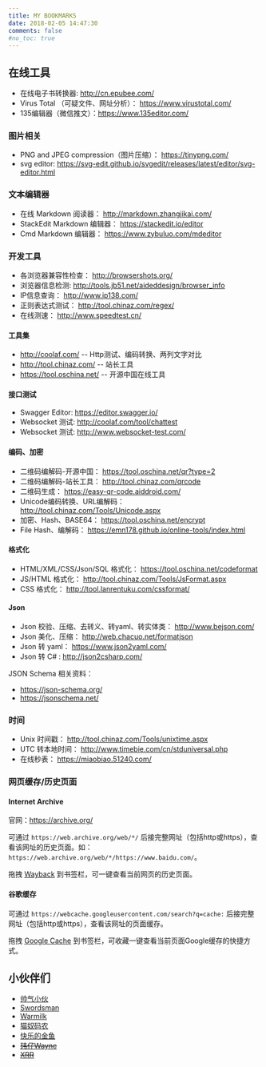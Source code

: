 ```yaml
---
title: MY BOOKMARKS
date: 2018-02-05 14:47:30
comments: false
#no_toc: true
---
```


## 在线工具

- 在线电子书转换器: http://cn.epubee.com/
- Virus Total （可疑文件、网址分析）： https://www.virustotal.com/
- 135编辑器（微信推文）：https://www.135editor.com/

### 图片相关

- PNG and JPEG compression（图片压缩）： https://tinypng.com/
- svg editor: https://svg-edit.github.io/svgedit/releases/latest/editor/svg-editor.html

### 文本编辑器

- 在线 Markdown 阅读器： http://markdown.zhangjikai.com/
- StackEdit Markdown 编辑器： https://stackedit.io/editor
- Cmd Markdown 编辑器： https://www.zybuluo.com/mdeditor

### 开发工具

- 各浏览器兼容性检查： http://browsershots.org/
- 浏览器信息检测: http://tools.jb51.net/aideddesign/browser_info
- IP信息查询： http://www.ip138.com/
- 正则表达式测试： http://tool.chinaz.com/regex/
- 在线测速： http://www.speedtest.cn/

#### 工具集

- http://coolaf.com/ -- Http测试、编码转换、两列文字对比
- http://tool.chinaz.com/  -- 站长工具
- https://tool.oschina.net/  -- 开源中国在线工具

#### 接口测试

- Swagger Editor: https://editor.swagger.io/
- Websocket 测试: http://coolaf.com/tool/chattest
- Websocket 测试: http://www.websocket-test.com/


#### 编码、加密

- 二维码编解码-开源中国：  https://tool.oschina.net/qr?type=2
- 二维码编解码-站长工具：  http://tool.chinaz.com/qrcode
- 二维码生成： https://easy-qr-code.aiddroid.com/
- Unicode编码转换、URL编解码：  http://tool.chinaz.com/Tools/Unicode.aspx
- 加密、Hash、BASE64：   https://tool.oschina.net/encrypt
- File Hash、编解码： https://emn178.github.io/online-tools/index.html

#### 格式化

- HTML/XML/CSS/Json/SQL 格式化： https://tool.oschina.net/codeformat
- JS/HTML 格式化： http://tool.chinaz.com/Tools/JsFormat.aspx
- CSS 格式化： http://tool.lanrentuku.com/cssformat/

#### Json

- Json 校验、压缩、去转义、转yaml、转实体类： http://www.bejson.com/
- Json 美化、压缩： http://web.chacuo.net/formatjson
- Json 转 yaml： https://www.json2yaml.com/
- Json 转 C# : http://json2csharp.com/

JSON Schema 相关资料：
- https://json-schema.org/
- https://jsonschema.net/

### 时间

- Unix 时间戳： http://tool.chinaz.com/Tools/unixtime.aspx
- UTC 转本地时间： http://www.timebie.com/cn/stduniversal.php
- 在线秒表： https://miaobiao.51240.com/

### 网页缓存/历史页面

#### Internet Archive

官网：https://archive.org/

可通过 `https://web.archive.org/web/*/` 后接完整网址（包括http或https），查看该网址的历史页面。如：`https://web.archive.org/web/*/https://www.baidu.com/`。

拖拽 [Wayback](javascript:window.location.href='https://web.archive.org/web/*/'+window.location.href) 到书签栏，可一键查看当前网页的历史页面。

#### 谷歌缓存

可通过 `https://webcache.googleusercontent.com/search?q=cache:` 后接完整网址（包括http或https），查看该网址的页面缓存。

拖拽 [Google Cache](javascript:window.location.href='https://webcache.googleusercontent.com/search?q=cache:'+window.location.href) 到书签栏，可收藏一键查看当前页面Google缓存的快捷方式。


## 小伙伴们


* [帅气小伙](https://www.jianshu.com/u/2fd79b98973e )
* [Swordsman](https://wenbirong.github.io/ )
* [Warmilk](https://warmilk.github.io/ )
* [猫奴码农](https://zhentaojin.github.io/ )
* [快乐的金鱼](http://toonow.coding.me/ )
* [~~玮仔Wayne~~](#小伙伴们 "unavailable")
* [~~XRR~~](#小伙伴们 "unavailable")

<!--

* [~~玮仔Wayne~~](http://blog.wayneshao.cn )
* [~~XRR~~](https://collinson.github.io/ )

## 其他

[purcell](https://www.sanityinc.com/ )
[IIssNan](http://notes.iissnan.com/ )
[Raincal](https://raincal.com/ )
[Grayson Liu](https://graysonliu.github.io/ )

-->
